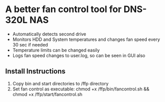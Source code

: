 A better fan control tool for DNS-320L NAS
====================================================
- Automatically detects second drive
- Monitors HDD and System temperatures and changes fan speed every 30 sec if needed
- Temperature limits can be changed easily
- Logs fan speed changes to user.log, so can be seen in GUI also

Install Instructions
----------------------------------------------------

1. Copy bin and start directories to /ffp directory
2. Set fan control as executable: chmod +x /ffp/bin/fancontrol.sh && chmod +x /ffp/start/fancontrol.sh